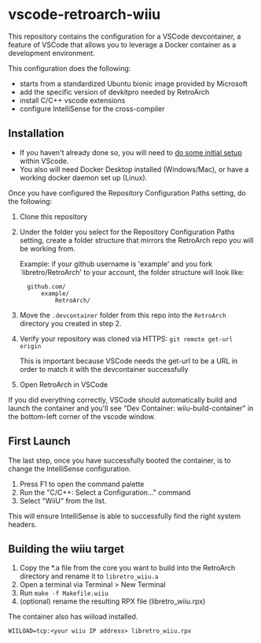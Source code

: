# vscode-retroarch-wiiu

This repository contains the configuration for a VSCode devcontainer, a feature of VSCode
that allows you to leverage a Docker container as a development environment.

This configuration does the following:
- starts from a standardized Ubuntu bionic image provided by Microsoft
- add the specific version of devkitpro needed by RetroArch
- install C/C++ vscode extensions
- configure IntelliSense for the cross-compiler

## Installation

* If you haven't already done so, you will need to [do some initial setup](https://code.visualstudio.com/docs/remote/create-dev-container#_alternative-repository-configuration-folders) within VScode. 
* You also will need Docker Desktop installed (Windows/Mac), or have a working docker daemon set up (Linux).

Once you have configured the Repository Configuration Paths setting, do the following:

1. Clone this repository
2. Under the folder you select for the Repository Configuration Paths setting, create
   a folder structure that mirrors the RetroArch repo you will be working from.

   Example: if your github username is 'example' and you fork `libretro/RetroArch' to your account,
   the folder structure will look like:

   ```
     github.com/
         example/
             RetroArch/
   ```
3. Move the `.devcontainer` folder from this repo into the `RetroArch` directory you created in
   step 2.
4. Verify your repository was cloned via HTTPS: `git remote get-url origin`

   This is important because VSCode needs the get-url to be a URL in order to match it with the
   devcontainer successfully
5. Open RetroArch in VSCode

If you did everything correctly, VSCode should automatically build and launch the container and you'll
see "Dev Container: wiiu-build-container" in the bottom-left corner of the vscode window.

## First Launch

The last step, once you have successfully booted the container, is to change the IntelliSense configuration.

1. Press F1 to open the command palette
2. Run the "C/C++: Select a Configuration..." command
3. Select "WiiU" from the list.

This will ensure IntelliSense is able to successfully find the right system headers.

## Building the wiiu target

1. Copy the *.a file from the core you want to build into the RetroArch directory and 
   rename it to `libretro_wiiu.a`
1. Open a terminal via Terminal > New Terminal
2. Run `make -f Makefile.wiiu`
3. (optional) rename the resulting RPX file (libretro_wiiu.rpx)

The container also has wiiload installed.

```
WIILOAD=tcp:<your wiiu IP address> libretro_wiiu.rpx
```
